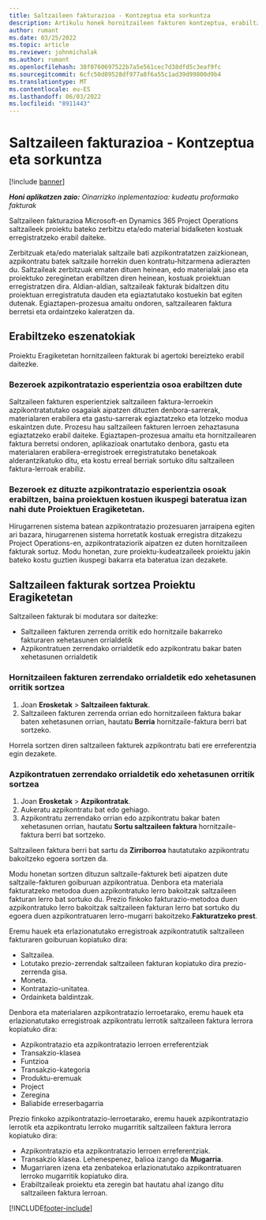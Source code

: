```yaml
---
title: Saltzaileen fakturazioa - Kontzeptua eta sorkuntza
description: Artikulu honek hornitzaileen fakturen kontzeptua, erabiltzeko eszenatokiak eta Microsoft-en hornitzaileen fakturak nola sortu deskribatzen ditu Dynamics 365 Project Operations.
author: rumant
ms.date: 03/25/2022
ms.topic: article
ms.reviewer: johnmichalak
ms.author: rumant
ms.openlocfilehash: 38f0760697522b7a5e561cec7d38dfd5c3eaf9fc
ms.sourcegitcommit: 6cfc50d89528df977a8f6a55c1ad39d99800d9b4
ms.translationtype: MT
ms.contentlocale: eu-ES
ms.lasthandoff: 06/03/2022
ms.locfileid: "8911443"
---
```

# <a name="vendor-invoicing---concept-and-creation"></a>Saltzaileen fakturazioa - Kontzeptua eta sorkuntza

[!include [banner](../../includes/dataverse-preview.md)]

_**Honi aplikatzen zaio:** Oinarrizko inplementazioa: kudeatu proformako fakturak_

Saltzaileen fakturazioa Microsoft-en Dynamics 365 Project Operations saltzaileek proiektu bateko zerbitzu eta/edo material bidalketen kostuak erregistratzeko erabil daiteke.

Zerbitzuak eta/edo materialak saltzaile bati azpikontratatzen zaizkionean, azpikontratu batek saltzaile horrekin duen kontratu-hitzarmena adierazten du. Saltzaileak zerbitzuak ematen dituen heinean, edo materialak jaso eta proiektuko zereginetan erabiltzen diren heinean, kostuak proiektuan erregistratzen dira. Aldian-aldian, saltzaileak fakturak bidaltzen ditu proiektuan erregistratuta dauden eta egiaztatutako kostuekin bat egiten dutenak. Egiaztapen-prozesua amaitu ondoren, saltzailearen faktura berretsi eta ordaintzeko kaleratzen da.

## <a name="scenarios-for-use"></a>Erabiltzeko eszenatokiak

Proiektu Eragiketetan hornitzaileen fakturak bi agertoki bereizteko erabil daitezke.

### <a name="customers-use-the-full-subcontracting-experiences"></a>Bezeroek azpikontratazio esperientzia osoa erabiltzen dute

Saltzaileen fakturen esperientziek saltzaileen faktura-lerroekin azpikontratatutako osagaiak aipatzen dituzten denbora-sarrerak, materialaren erabilera eta gastu-sarrerak egiaztatzeko eta lotzeko modua eskaintzen dute. Prozesu hau saltzaileen fakturen lerroen zehaztasuna egiaztatzeko erabil daiteke. Egiaztapen-prozesua amaitu eta hornitzailearen faktura berretsi ondoren, aplikazioak onartutako denbora, gastu eta materialaren erabilera-erregistroek erregistratutako benetakoak alderantzikatuko ditu, eta kostu erreal berriak sortuko ditu saltzaileen faktura-lerroak erabiliz.

### <a name="customers-dont-use-the-full-subcontracting-experiences-but-want-to-have-a-unified-view-of-costs-on-projects-in-project-operations"></a>Bezeroek ez dituzte azpikontratazio esperientzia osoak erabiltzen, baina proiektuen kostuen ikuspegi bateratua izan nahi dute Proiektuen Eragiketetan.

Hirugarrenen sistema batean azpikontratazio prozesuaren jarraipena egiten ari bazara, hirugarrenen sistema horretatik kostuak erregistra ditzakezu Project Operations-en, azpikontrataziorik aipatzen ez duten hornitzaileen fakturak sortuz. Modu honetan, zure proiektu-kudeatzaileek proiektu jakin bateko kostu guztien ikuspegi bakarra eta bateratua izan dezakete.

## <a name="creation-of-vendor-invoices-in-project-operations"></a>Saltzaileen fakturak sortzea Proiektu Eragiketetan

Saltzaileen fakturak bi modutara sor daitezke:

- Saltzaileen fakturen zerrenda orritik edo hornitzaile bakarreko fakturaren xehetasunen orrialdetik
- Azpikontratuen zerrendako orrialdetik edo azpikontratu bakar baten xehetasunen orrialdetik

### <a name="creation-from-the-vendor-invoice-list-page-or-details-page"></a>Hornitzaileen fakturen zerrendako orrialdetik edo xehetasunen orritik sortzea

1. Joan **Erosketak** \> **Saltzaileen fakturak**.
2. Saltzaileen fakturen zerrenda orrian edo hornitzaileen faktura bakar baten xehetasunen orrian, hautatu **Berria** hornitzaile-faktura berri bat sortzeko.

Horrela sortzen diren saltzaileen fakturek azpikontratu bati ere erreferentzia egin dezakete.

### <a name="creation-from-the-subcontract-list-page-or-details-page"></a>Azpikontratuen zerrendako orrialdetik edo xehetasunen orritik sortzea

1. Joan **Erosketak** \> **Azpikontratak**.
2. Aukeratu azpikontratu bat edo gehiago.
3. Azpikontratu zerrendako orrian edo azpikontratu bakar baten xehetasunen orrian, hautatu **Sortu saltzaileen faktura** hornitzaile-faktura berri bat sortzeko.

Saltzaileen faktura berri bat sartu da **Zirriborroa** hautatutako azpikontratu bakoitzeko egoera sortzen da.

Modu honetan sortzen dituzun saltzaile-fakturek beti aipatzen dute saltzaile-fakturen goiburuan azpikontratua. Denbora eta materiala fakturatzeko metodoa duen azpikontratuko lerro bakoitzak saltzaileen fakturan lerro bat sortuko du. Prezio finkoko fakturazio-metodoa duen azpikontratuko lerro bakoitzak saltzaileen fakturan lerro bat sortuko du egoera duen azpikontratuaren lerro-mugarri bakoitzeko.**Fakturatzeko prest**.

Eremu hauek eta erlazionatutako erregistroak azpikontratutik saltzaileen fakturaren goiburuan kopiatuko dira:

- Saltzailea.
- Lotutako prezio-zerrendak saltzaileen fakturan kopiatuko dira prezio-zerrenda gisa.
- Moneta.
- Kontratazio-unitatea.
- Ordainketa baldintzak.

Denbora eta materialaren azpikontratazio lerroetarako, eremu hauek eta erlazionatutako erregistroak azpikontratu lerrotik saltzaileen faktura lerrora kopiatuko dira:

- Azpikontratazio eta azpikontratazio lerroen erreferentziak
- Transakzio-klasea
- Funtzioa
- Transakzio-kategoria
- Produktu-eremuak
- Project
- Zeregina
- Baliabide erreserbagarria

Prezio finkoko azpikontratazio-lerroetarako, eremu hauek azpikontratazio lerrotik eta azpikontratu lerroko mugarritik saltzaileen faktura lerrora kopiatuko dira:

- Azpikontratazio eta azpikontratazio lerroen erreferentziak.
- Transakzio klasea. Lehenespenez, balioa izango da **Mugarria**.
- Mugarriaren izena eta zenbatekoa erlazionatutako azpikontratuaren lerroko mugarritik kopiatuko dira.
- Erabiltzaileak proiektu eta zeregin bat hautatu ahal izango ditu saltzaileen faktura lerroan.

[!INCLUDE[footer-include](../../includes/footer-banner.md)]
